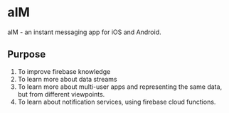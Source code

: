 # aIM

aIM - an instant messaging app for iOS and Android.

## Purpose

1. To improve firebase knowledge
2. To learn more about data streams
3. To learn more about multi-user apps and representing the same data, but from different viewpoints.
4. To learn about notification services, using firebase cloud functions.

